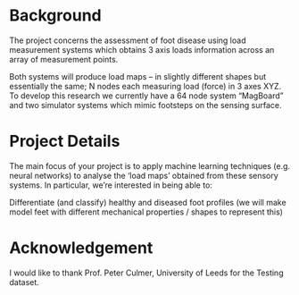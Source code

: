 # Background

The project concerns the assessment of foot disease using load measurement
systems which obtains 3 axis loads information across
an array of measurement points.

Both systems will produce load maps – in slightly different shapes but essentially the same; N
nodes each measuring load (force) in 3 axes XYZ. To develop this research we currently have a 64
node system “MagBoard” and two simulator systems which mimic footsteps on the
sensing surface. 

# Project Details

The main focus of your project is to apply machine learning techniques (e.g. neural networks) to
analyse the ‘load maps’ obtained from these sensory systems. In particular, we’re interested in being
able to:

Differentiate (and classify) healthy and diseased foot profiles (we will make model feet with different mechanical properties / shapes to represent this)


# Acknowledgement

I would like to thank Prof. Peter Culmer, University of Leeds for the Testing dataset.
